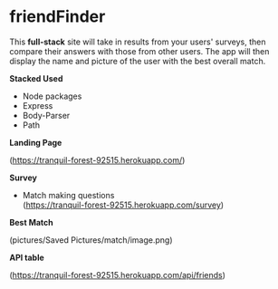 # friendFinder 

This **full-stack** site will take in results from your users' surveys, then compare their answers with those from other users. The app will then display the name and picture of the user with the best overall match.

**Stacked Used**
* Node packages
* Express
* Body-Parser
* Path  

**Landing Page** 

(https://tranquil-forest-92515.herokuapp.com/)

**Survey**

* Match making questions  
(https://tranquil-forest-92515.herokuapp.com/survey)

**Best Match**

(pictures/Saved Pictures/match/image.png)

**API table**

(https://tranquil-forest-92515.herokuapp.com/api/friends)

